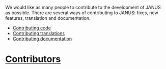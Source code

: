 We would like as many people to contribute to the development of JANUS as possible. There are several ways of contributing to JANUS: fixes, new features, translation and documentation.

- [Contributing code](code.md)
- [Contributing translations](translations.md)
- [Contributing documentation](documentation.md)

# [Contributors](https://github.com/janus-ssp/janus/graphs/contributors)
